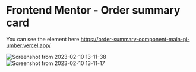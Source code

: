 # Frontend Mentor - Order summary card

You can see the element here https://order-summary-component-main-pi-umber.vercel.app/

![Screenshot from 2023-02-10 13-11-38](https://user-images.githubusercontent.com/81223136/218093092-28c9ff70-66e5-4973-b801-5f10b6930150.png)
![Screenshot from 2023-02-10 13-11-17](https://user-images.githubusercontent.com/81223136/218093106-512f4c60-a077-4b9a-b679-30ad6322205f.png)

